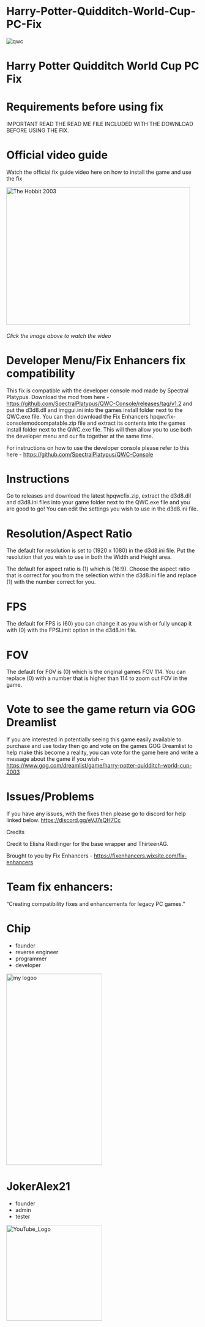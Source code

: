 # Harry-Potter-Quidditch-World-Cup-PC-Fix

![qwc](https://github.com/user-attachments/assets/68e67e25-a30d-4286-837c-1d7f2d9ba02b)

# Harry Potter Quidditch World Cup PC Fix

# Requirements before using fix
IMPORTANT READ THE READ ME FILE INCLUDED WITH THE DOWNLOAD BEFORE USING THE FIX.

# Official video guide

Watch the official fix guide video here on how to install the game and use the fix

<a href="https://www.youtube.com/watch?v=0yXGO3415-o&list=PLIkBjPwB07CTqLWUmpo1Pel6p7Pc4RlOZ&index=5&t=1s">
  <img src="https://github.com/user-attachments/assets/9b2710e3-a753-4417-9971-0e0d42e26afb" alt="The Hobbit 2003" width="480" height="360">
</a><br>

###### <i>Click the image above to watch the video</i>

# Developer Menu/Fix Enhancers fix compatibility
This fix is compatible with the developer console mod made by Spectral Platypus. Download the mod from here - https://github.com/SpectralPlatypus/QWC-Console/releases/tag/v1.2 and put the d3d8.dll and imggui.ini into the games install folder next to the QWC.exe file. You can then download the Fix Enhancers hpqwcfix-consolemodcompatable.zip file and extract its contents into the games install folder next to the QWC.exe file. This will then allow you to use both the developer menu and our fix together at the same time.

For instructions on how to use the developer console please refer to this here - https://github.com/SpectralPlatypus/QWC-Console 

# Instructions
Go to releases and download the latest hpqwcfix.zip, extract the d3d8.dll and d3d8.ini files into your game folder next to the QWC.exe file and you are good to go! You can edit the settings you wish to use in the d3d8.ini file.

# Resolution/Aspect Ratio
The default for resolution is set to (1920 x 1080) in the d3d8.ini file. Put the resolution that you wish to use in both the Width and Height area.

The default for aspect ratio is (1) which is (16:9). Choose the aspect ratio that is correct for you from the selection within the d3d8.ini file and replace (1) with the number correct for you.

# FPS
The default for FPS is (60) you can change it as you wish or fully uncap it with (0) with the FPSLimit option in the d3d8.ini file.

# FOV
The default for FOV is (0) which is the original games FOV 114. You can replace (0) with a number that is higher than 114 to zoom out FOV in the game.

# Vote to see the game return via GOG Dreamlist
If you are interested in potentially seeing this game easily available to purchase and use today then go and vote on the games GOG Dreamlist to help make this become a reality, you can vote for the game here and write a message about the game if you wish – https://www.gog.com/dreamlist/game/harry-potter-quidditch-world-cup-2003 

# Issues/Problems
If you have any issues, with the fixes then please go to discord for help linked below. https://discord.gg/eVJ7sQH7Cc

Credits

Credit to Elisha Riedlinger for the base wrapper and ThirteenAG.

Brought to you by Fix Enhancers - https://fixenhancers.wixsite.com/fix-enhancers

# Team fix enhancers:
“Creating compatibility fixes and enhancements for legacy PC games.”

# Chip
- founder
- reverse engineer
- programmer
- developer
  
<img width="250" height="500" alt="my logoo" src="https://github.com/user-attachments/assets/9bb13d3f-0734-4f1d-b68f-14114b13744a" />


# JokerAlex21 
- founder
- admin
- tester 

<img width="250" height="250" alt="YouTube_Logo" src="https://github.com/user-attachments/assets/5c7204ca-4bca-4673-8117-965732e7ee6d" />
